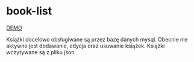 # book-list
<a href="https://wkra.github.io/books-list/">DEMO</a>
<p>Książki docelowo obsługiwane są przez bazę danych mysql. Obecnie nie aktywne jest dodawanie, edycja oraz usuwanie książek. Książki wczytywane są z pliku json</p>
